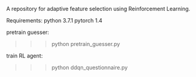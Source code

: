A repository for adaptive feature selection using Reinforcement Learning.


Requirements:
python 3.7.1
pytorch 1.4


pretrain guesser: 
>>> python pretrain_guesser.py

train RL agent: 
>>> python ddqn_questionnaire.py

